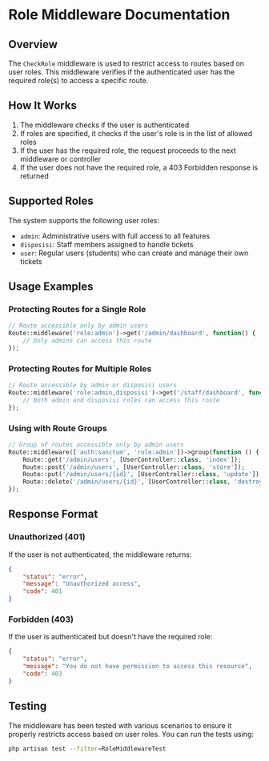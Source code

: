 # Role Middleware Documentation

## Overview

The `CheckRole` middleware is used to restrict access to routes based on user roles. This middleware verifies if the authenticated user has the required role(s) to access a specific route.

## How It Works

1. The middleware checks if the user is authenticated
2. If roles are specified, it checks if the user's role is in the list of allowed roles
3. If the user has the required role, the request proceeds to the next middleware or controller
4. If the user does not have the required role, a 403 Forbidden response is returned

## Supported Roles

The system supports the following user roles:

- `admin`: Administrative users with full access to all features
- `disposisi`: Staff members assigned to handle tickets
- `user`: Regular users (students) who can create and manage their own tickets

## Usage Examples

### Protecting Routes for a Single Role

```php
// Route accessible only by admin users
Route::middleware('role:admin')->get('/admin/dashboard', function() {
    // Only admins can access this route
});
```

### Protecting Routes for Multiple Roles

```php
// Route accessible by admin or disposisi users
Route::middleware('role:admin,disposisi')->get('/staff/dashboard', function() {
    // Both admin and disposisi roles can access this route
});
```

### Using with Route Groups

```php
// Group of routes accessible only by admin users
Route::middleware(['auth:sanctum', 'role:admin'])->group(function () {
    Route::get('/admin/users', [UserController::class, 'index']);
    Route::post('/admin/users', [UserController::class, 'store']);
    Route::put('/admin/users/{id}', [UserController::class, 'update']);
    Route::delete('/admin/users/{id}', [UserController::class, 'destroy']);
});
```

## Response Format

### Unauthorized (401)
If the user is not authenticated, the middleware returns:

```json
{
    "status": "error",
    "message": "Unauthorized access",
    "code": 401
}
```

### Forbidden (403)
If the user is authenticated but doesn't have the required role:

```json
{
    "status": "error",
    "message": "You do not have permission to access this resource",
    "code": 403
}
```

## Testing

The middleware has been tested with various scenarios to ensure it properly restricts access based on user roles. You can run the tests using:

```bash
php artisan test --filter=RoleMiddlewareTest
```
